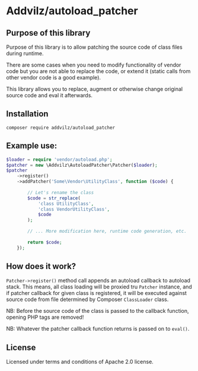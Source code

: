 # Addvilz/autoload_patcher

## Purpose of this library

Purpose of this library is to allow patching the source code of class files during runtime.

There are some cases when you need to modify functionality of vendor code but you are not able to replace the code,
or extend it (static calls from other vendor code is a good example).

This library allows you to replace, augment or otherwise change original source code and eval it afterwards.

## Installation

`composer require addvilz/autoload_patcher`

## Example use:

```php
$loader = require 'vendor/autoload.php';
$patcher = new \Addvilz\AutoloadPatcher\Patcher($loader);
$patcher
    ->register()
    ->addPatcher('Some\Vendor\UtilityClass', function ($code) {
    
        // Let's rename the class
        $code = str_replace(
            'class UtilityClass',
            'class VendorUtilityClass',
            $code
        );
        
        // ... More modification here, runtime code generation, etc.
        
        return $code;
    });
```

## How does it work?

`Patcher->register()` method call appends an autoload callback to autoload stack. This means, all class loading
will be proxied tru `Patcher` instance, and if patcher callback for given class is registered, it will be executed against
source code from file determined by Composer `ClassLoader` class.

NB: Before the source code of the class is passed to the callback function, opening PHP tags are removed!

NB: Whatever the patcher callback function returns is passed on to `eval()`.

## License

Licensed under terms and conditions of Apache 2.0 license.
